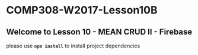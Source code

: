 # COMP308-W2017-Lesson10B

## Welcome to Lesson 10 - MEAN CRUD II - Firebase

please use **`npm install`** to install project dependencies
